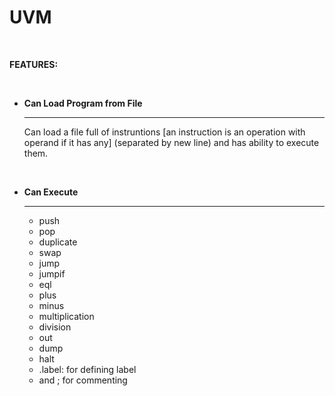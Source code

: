 # UVM

</br>

**FEATURES:**

  </br>

- **Can Load Program from File**

  ---

  Can load a file full of instruntions [an instruction is an operation with operand if it has any] (separated by new line) and has ability to execute them.
  
  </br>

- **Can Execute**
  
  ---

  - push
  - pop
  - duplicate
  - swap
  - jump
  - jumpif
  - eql
  - plus
  - minus
  - multiplication
  - division
  - out
  - dump
  - halt
  - .label: for defining label
  - and ; for commenting
